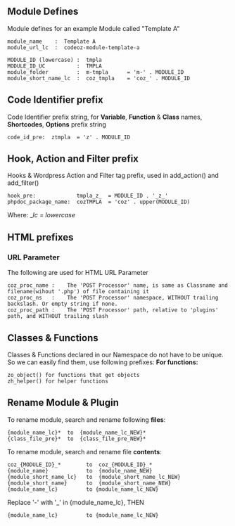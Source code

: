 
## Module Defines
Module defines for an example Module called "Template A"
```
module_name    :  Template A
module_url_lc  :  codeoz-module-template-a
```

```
MODULE_ID (lowercase) :  tmpla
MODULE_ID_UC          :  TMPLA
module_folder         :  m-tmpla      = 'm-' . MODULE_ID
module_short_name_lc  :  coz_tmpla    = 'coz_' . MODULE_ID

```

## Code Identifier prefix
Code Identifier prefix string, for **Variable**, **Function** & **Class** names, **Shortcodes**, **Options** prefix string
```
code_id_pre:  ztmpla  = 'z' . MODULE_ID
```

## Hook, Action and Filter prefix
Hooks & Wordpress Action and Filter tag prefix, used in add_action() and add_filter()
```
hook_pre:             tmpla_z_  = MODULE_ID . '_z_'
phpdoc_package_name:  cozTMPLA  = 'coz' . upper(MODULE_ID)
```
Where:
__lc = lowercase_


## HTML prefixes
### URL Parameter
The following are used for HTML URL Parameter
```
coz_proc_name :    The 'POST Processor' name, is same as Classname and filename(wihout '.php') of file containing it
coz_proc_ns   :    The 'POST Processor' namespace, WITHOUT trailing backslash. Or empty string if none.
coz_proc_path :    The 'POST Processor' path, relative to 'plugins' path, and WITHOUT trailing slash
```


## Classes & Functions
Classes & Functions declared in our Namespace do not have to be unique.
So we can easily find them, use following prefixes:
**For functions:**
```
zo_object() for functions that get objects
zh_helper() for helper functions
```


## Rename Module & Plugin
To rename module, search and rename following **files**:
```
{module_name_lc}*  to  {module_name_lc_NEW}*
{class_file_pre}*  to  {class_file_pre_NEW}*
```

To rename module, search and rename file **contents**:
```
coz_{MODULE_ID}_*        to  coz_{MODULE_ID}_*
{module_name}            to  {module_name_NEW}
{module_short_name_lc}   to  {module_short_name_lc_NEW}
{module_short_name}      to  {module_short_name_NEW}
{module_name_lc}         to {module_name_lc_NEW}
```
Replace '-' with '_' in {module_name_lc}, THEN
```
{module_name_lc}         to {module_name_lc_NEW}
```
